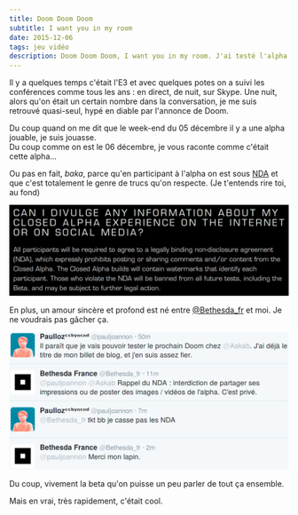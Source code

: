 ```yaml
---
title: Doom Doom Doom
subtitle: I want you in my room
date: 2015-12-06
tags: jeu vidéo
description: Doom Doom Doom, I want you in my room. J'ai testé l'alpha de Doom.
---
```


Il y a quelques temps c'était l'E3 et avec quelques potes on a suivi les conférences comme tous les ans&nbsp;: en direct, de nuit, sur Skype. Une nuit, alors qu'on était un certain nombre dans la conversation, je me suis retrouvé quasi-seul, hypé en diable par l'annonce de Doom.  

Du coup quand on me dit que le week-end du 05 décembre il y a une alpha jouable, je suis jouasse.  
Du coup comme on est le 06 décembre, je vous raconte comme c'était cette alpha...

<!--more-->

Ou pas en fait, *baka*, parce qu'en participant à l'alpha on est sous [NDA](https://fr.wikipedia.org/wiki/Accord_de_non-divulgation) et que c'est totalement le genre de trucs qu'on respecte. <span class="hidden">(Je t'entends rire toi, au fond)</span>

![](/content/blog/2015/12/doom-doom-doom/nda.jpg)

En plus, un amour sincère et profond est né entre [\@Bethesda_fr](https://twitter.com/Bethesda_fr) et moi. Je ne voudrais pas gâcher ça.

![](/content/blog/2015/12/doom-doom-doom/twitter.jpg)

Du coup, vivement la beta qu'on puisse un peu parler de tout ça ensemble.

<span class="hidden">Mais en vrai, très rapidement, c'était cool.</span>

